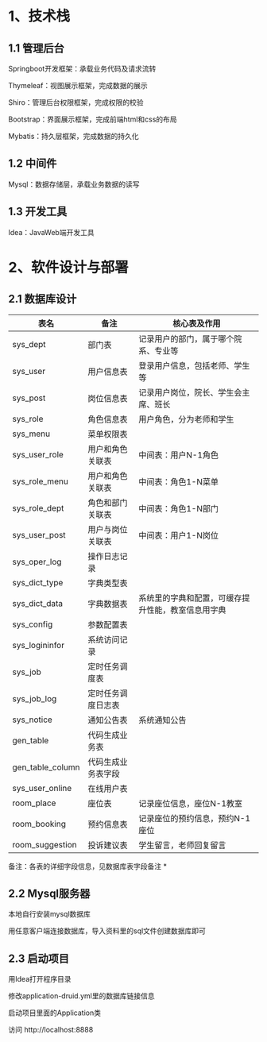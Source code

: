 # 1、技术栈

## 1.1 管理后台

Springboot开发框架：承载业务代码及请求流转

Thymeleaf：视图展示框架，完成数据的展示

Shiro：管理后台权限框架，完成权限的校验

Bootstrap：界面展示框架，完成前端html和css的布局

Mybatis：持久层框架，完成数据的持久化



## 1.2 中间件

Mysql：数据存储层，承载业务数据的读写



## 1.3 开发工具

Idea：JavaWeb端开发工具







# 2、软件设计与部署

## 2.1 数据库设计

| 表名             | 备注               | 核心表及作用                                       |
| ---------------- | ------------------ | -------------------------------------------------- |
| sys_dept         | 部门表             | 记录用户的部门，属于哪个院系、专业等               |
| sys_user         | 用户信息表         | 登录用户信息，包括老师、学生等                     |
| sys_post         | 岗位信息表         | 记录用户岗位，院长、学生会主席、班长               |
| sys_role         | 角色信息表         | 用户角色，分为老师和学生                           |
| sys_menu         | 菜单权限表         |                                                    |
| sys_user_role    | 用户和角色关联表   | 中间表：用户N-1角色                                |
| sys_role_menu    | 用户和角色关联表   | 中间表：角色1-N菜单                                |
| sys_role_dept    | 角色和部门关联表   | 中间表：角色1-N部门                                |
| sys_user_post    | 用户与岗位关联表   | 中间表：用户1-N岗位                                |
| sys_oper_log     | 操作日志记录       |                                                    |
| sys_dict_type    | 字典类型表         |                                                    |
| sys_dict_data    | 字典数据表         | 系统里的字典和配置，可缓存提升性能，教室信息用字典 |
| sys_config       | 参数配置表         |                                                    |
| sys_logininfor   | 系统访问记录       |                                                    |
| sys_job          | 定时任务调度表     |                                                    |
| sys_job_log      | 定时任务调度日志表 |                                                    |
| sys_notice       | 通知公告表         | 系统通知公告                                       |
| gen_table        | 代码生成业务表     |                                                    |
| gen_table_column | 代码生成业务表字段 |                                                    |
| sys_user_online  | 在线用户表         |                                                    |
| room_place       | 座位表             | 记录座位信息，座位N-1教室                          |
| room_booking     | 预约信息表         | 记录座位的预约信息，预约N-1座位                    |
| room_suggestion  | 投诉建议表         | 学生留言，老师回复留言                             |



备注：各表的详细字段信息，见数据库表字段备注 *



## 2.2 Mysql服务器

本地自行安装mysql数据库

用任意客户端连接数据库，导入资料里的sql文件创建数据库即可



## 2.3 启动项目

用Idea打开程序目录

修改application-druid.yml里的数据库链接信息

启动项目里面的Application类

访问 http://localhost:8888







